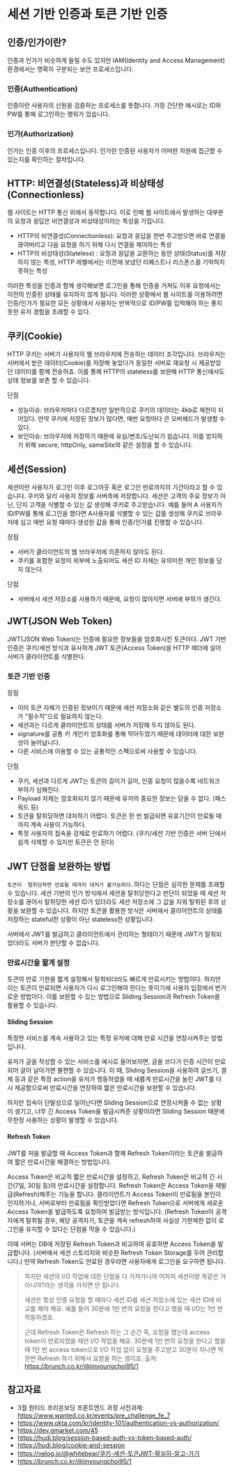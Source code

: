 # 세션 기반 인증과 토큰 기반 인증

## 인증/인가이란?

인증과 인가가 비슷하게 들릴 수도 있지만 IAM(Identity and Access Management) 환경에서는 명확히 구분되는 보안 프로세스입니다.

### 인증(Authentication)

인증이란 사용자의 신원을 검증하는 프로세스를 뜻합니다. 가장 간단한 예시로는 ID와 PW를 통해 로그인하는 행위가 있습니다.

### 인가(Authorization)

인가는 인증 이후의 프로세스입니다. 인가란 인증된 사용자가 어떠한 자원에 접근할 수 있는지를 확인하는 절차입니다.

## HTTP: 비연결성(Stateless)과 비상태성(Connectionless)

웹 사이트는 HTTP 통신 위에서 동작합니다. 이로 인해 웹 사이트에서 발생하는 대부분의 요청과 응답은 비연결성과 비상태성이라는 특성을 가집니다.

- HTTP의 비연결성(Connectionless): 요청과 응답을 한번 주고받으면 바로 연결을 끊어버리고 다음 요청을 하기 위해 다시 연결을 해야하는 특성
- HTTP의 비상태성(Stateless) : 요청과 응답을 교환하는 동안 상태(Status)를 저장하지 않는 특성, HTTP 레벨에서는 이전에 보냈던 리퀘스트나 리스폰스를 기억하지 못하는 특성

이러한 특성을 인증과 함께 생각해보면 로그인을 통해 인증을 거쳐도 이후 요청에서는 이전의 인증된 상태를 유지하지 않게 됩니다. 이러한 상황에서 웹 사이트를 이용하려면 인증/인가가 필요한 모든 상황에서 사용자는 반복적으로 ID/PW를 입력해야 하는 좋지 못한 유저 경험을 초래할 수 있다.

## 쿠키(Cookie)

HTTP 쿠키는 서버가 사용자의 웹 브라우저에 전송하는 데이터 조각입니다. 브라우저는 서버에서 받은 데이터(Cookie)를 저장해 놓았다가 동일한 서버로 재요청 시 제공받았던 데이터를 함께 전송하죠. 이를 통해 HTTP의 stateless를 보완해 HTTP 통신에서도 상태 정보를 보존 할 수 있습니다.

단점

- 성능이슈: 브라우저마다 다르겠지만 일반적으로 쿠키의 데이터는 4kb로 제한이 되어있다. 만약 쿠키에 저장된 정보가 많다면, 매번 요청마다 큰 오버헤드가 발생할 수 있다.
- 보인이슈: 브라우저에 저장하기 때문에 유실/변조/도난되기 쉽습니다. 이를 방지하기 위해 secure, httpOnly, sameSite와 같은 설정을 할 수 있습니다.

## 세션(Session)

세션이란 사용자가 로그인 이후 로그아웃 혹은 로그인 만료까지의 기간이라고 할 수 있습니다. 쿠키와 달리 사용자 정보를 서버측에 저장합니다. 세션은 고객의 주요 정보가 아닌, 단지 고객을 식별할 수 있는 값 생성해 쿠키로 주고받습니다. 예를 들어 A 사용자가 ID/PW를 통해 로그인을 했다면 A사용자를 식별할 수 있는 값를 생성해 쿠키로 브라우저에 심고 매번 요청 때마다 생성한 값을 통해 인증/인가를 진행할 수 있습니다.

장점

- 서버가 클라이언트의 웹 브라우저에 의존하지 않아도 된다.
- 쿠키를 포함한 요청이 외부에 노출되어도 세션 ID 자체는 유의미한 개인 정보를 담지 않는다.

단점

- 서버에서 세션 저장소를 사용하기 때문에, 요청이 많아지면 서버에 부하가 생긴다.

## JWT(JSON Web Token)

JWT(JSON Web Token)는 인증에 필요한 정보들을 암호화시킨 토큰이다. JWT 기반 인증은 쿠키/세션 방식과 유사하게 JWT 토큰(Access Token)을 HTTP 헤더에 실어 서버가 클라이언트를 식별한다.

### 토큰 기반 인증

장점

- 이미 토큰 자체가 인증된 정보이기 때문에 세션 저장소와 같은 별도의 인증 저장소가 "필수적"으로 필요하지 않는다.
- 세션과는 다르게 클라이언트의 상태를 서버가 저장해 두지 않아도 된다.
- signature를 공통 키 개인키 암호화를 통해 막아두었기 때문에 데이터에 대한 보완성이 늘어납니다.
- 다른 서비스에 이용할 수 있는 공통적인 스펙으로써 사용할 수 있습니다.

단점

- 쿠키, 세션과 다르게 JWT는 토큰의 길이가 길어, 인증 요청이 많을수록 네트워크 부하가 심해진다.
- Payload 자체는 암호화되지 않기 때문에 유저의 중요한 정보는 담을 수 없다. (패스워드 등)
- 토큰을 탈취당하면 대처하기 어렵다. 토큰은 한 번 발급되면 유효기간이 만료될 때까지 계속 사용이 가능하다.
- 특정 사용자의 접속을 강제로 만료하기 어렵다. (쿠키/세션 기반 인증은 서버 단에서 쉽게 삭제할 수 있지만 토큰은 안 된다)

## JWT 단점을 보완하는 방법

`토큰이  탈취당하면 만료될 때까지 대처가 불가능하다.`하다는 단점은 심각한 문제를 초래할 수 있습니다. 세션 기반의 인가 방식에서 세션을 탈취당한다고 판단이 되었을 때 세션 저장소를 끊어서 탈취당한 세션 ID가 있더라도 세션 저장소에 그 값을 지워 탈취된 후의 상황을 보완할 수 있습니다. 하지만 토큰을 활용한 방식은 서버에서 클라이언트의 상태를 저장하는 stateful한 상황이 아닌 stateless한 상황입니다.

서버에서 JWT를 발급하고 클라이언트에서 관리하는 형태이기 때문에 JWT가 탈취되었더라도 서버가 판단할 수 없습니다.

### 만료시간을 짧게 설정

토큰의 만료 기한을 짧게 설정해서 탈취되더라도 빠르게 만료시키는 방법이다.
하지만 이는 토큰이 만료되면 사용자가 다시 로그인해야 한다는 뜻이기에 사용자 입장에서 번거로운 방법이다. 이를 보완할 수 있는 방법으로 Sliding Session과 Refresh Token을 활용할 수 있습니다.

#### Sliding Session

특정한 서비스를 계속 사용하고 있는 특정 유저에 대해 만료 시간을 연장시켜주는 방법입니다.

유저가 글을 작성할 수 있는 서비스를 예시로 들어보자면, 글을 쓰다가 인증 시간이 만료되어 글이 날아가면 불편할 수 있습니다. 이 때, Sliding Session을 사용하여 글쓰기, 결제 등과 같은 특정 action을 유저가 행동하였을 때 새롭게 만료시간을 늘린 JWT를 다시 제공함으로써 만료시간을 연장하여 짧은 만료시간을 보완할 수 있습니다.

하지만 접속이 단발성으로 일어난다면 Sliding Session으로 연장시켜줄 수 없는 상황이 생기고, 너무 긴 Access Token을 발급시켜준 상황이라면 Sliding Session 때문에 무한정 사용하는 상황이 발생할 수 있습니다.

#### Refresh Token

JWT를 처음 발급할 때 Access Token과 함께 Refresh Token이라는 토큰을 발급하여 짧은 만료시간을 해결하는 방법입니다.

Access Token은 비교적 짧은 만료시간을 설정하고, Refresh Token은 비교적 긴 시간(7일, 30일 등)의 만료시간을 설정합니다. Refresh Token은 Access Token을 재발급(Refresh)해주는 기능을 합니다. 클라이언트가 Access Token이 만료됨을 본인이 인지하거나, 서버로부터 만료됨을 확인받았다면 Refresh Token으로 서버에게 새로운 Access Token을 발급하도록 요청하여 발급받는 방식입니다. (Refresh Token이 공격자에게 탈취될 경우, 해당 공격자가, 토큰을 계속 refresh하여 사실상 기한제한 없이 로그인을 유지할 수 있다는 단점을 막을 수 있습니다.)

이때 서버는 DB에 저장된 Refresh Token과 비교하여 유효하면 Access Token을 발급합니다. (서버에서 세션 스토리지와 비슷한 Refresh Token Storage를 두어 관리합니다.) 만약 Refresh Token도 만료된 경우라면 사용자에게 로그인을 요구하면 됩니다.

> 하지만 세션의 I/O 작업에 대한 단점을 다 가져가니까 어차피 세션이랑 똑같은 거 아니야?라는 생각을 가지면 안 됩니다.
>
> 세션은 항상 인증 요청을 할 때마다 세션 ID를 세션 저장소에 있는 세션 ID에 비교를 해야 해요. 예를 들어 30분에 1만 번의 요청을 한다고 했을 때 I/O는 1만 번 작동하겠죠.
>
> 근데 Refresh Token은 Refresh 하는 그 순간 즉, 요청을 했는데 access token이 만료되었을 때만 I/O 작업을 해요. 30분에 1만 번의 요청을 한다고 했을 때 1만 번 access token으로 I/O 작업 없이 요청을 주고받고 30분이 지나면 딱 한번 Refresh 하기 위해서 요청을 하는 셈이죠.
> 출처: https://brunch.co.kr/@jinyoungchoi95/1

## 참고자료

- 3월 원티드 프리온보딩 프론트엔드 과정 사전과제: https://www.wanted.co.kr/events/pre_challenge_fe_7
- https://www.okta.com/kr/identity-101/authentication-vs-authorization/
- https://dev.gmarket.com/45
- https://hudi.blog/session-based-auth-vs-token-based-auth/
- https://hudi.blog/cookie-and-session
- https://velog.io/@whitebear/쿠키-세션-토큰JWT-확실히-알고-가기
- https://brunch.co.kr/@jinyoungchoi95/1
